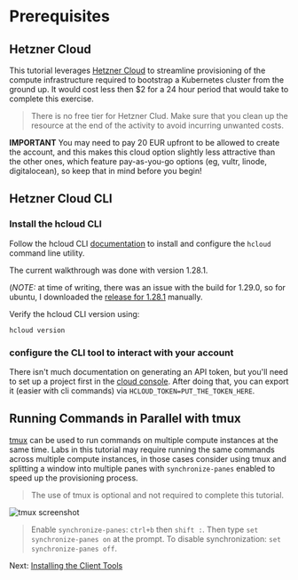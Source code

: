 # Prerequisites

## Hetzner Cloud

This tutorial leverages [Hetzner Cloud](https://www.hetzner.com/cloud) to streamline provisioning of the compute infrastructure required to bootstrap a Kubernetes cluster from the ground up. It would cost less then $2 for a 24 hour period that would take to complete this exercise.

> There is no free tier for Hetzner Clud. Make sure that you clean up the resource at the end of the activity to avoid incurring unwanted costs. 

**IMPORTANT**
You may need to pay 20 EUR upfront to be allowed to create the account, and this makes this cloud option slightly less attractive than the other ones, which feature pay-as-you-go options (eg, vultr, linode, digitalocean), so keep that in mind before you begin!

## Hetzner Cloud CLI

### Install the hcloud CLI

Follow the hcloud CLI [documentation](https://github.com/hetznercloud/cli) to install and configure the `hcloud` command line utility.

The current walkthrough was done with version 1.28.1.

(*NOTE:* at time of writing, there was an issue with the build for 1.29.0, so for ubuntu, I downloaded the [release for 1.28.1](https://github.com/hetznercloud/cli/releases/download/v1.28.1/hcloud-linux-amd64.tar.gz) manually.

Verify the hcloud CLI version using:

```
hcloud version
```

### configure the CLI tool to interact with your account

There isn't much documentation on generating an API token, but you'll need to set up a project first in the [cloud console](https://console.hetzner.cloud/projects). After doing that, you can export it (easier with cli commands) via `HCLOUD_TOKEN=PUT_THE_TOKEN_HERE`.


## Running Commands in Parallel with tmux

[tmux](https://github.com/tmux/tmux/wiki) can be used to run commands on multiple compute instances at the same time. Labs in this tutorial may require running the same commands across multiple compute instances, in those cases consider using tmux and splitting a window into multiple panes with `synchronize-panes` enabled to speed up the provisioning process.

> The use of tmux is optional and not required to complete this tutorial.

![tmux screenshot](images/tmux-screenshot.png)

> Enable `synchronize-panes`: `ctrl+b` then `shift :`. Then type `set synchronize-panes on` at the prompt. To disable synchronization: `set synchronize-panes off`.

Next: [Installing the Client Tools](02-client-tools.md)
